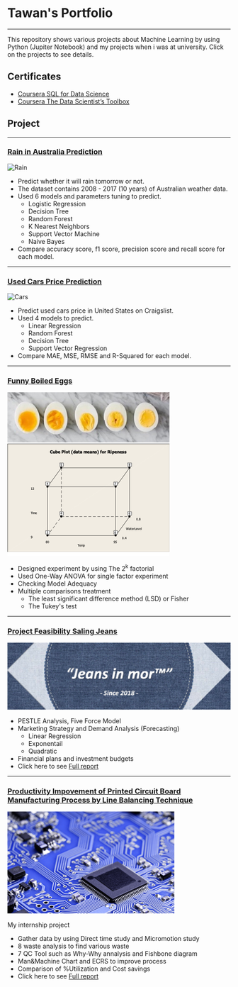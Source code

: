 # Tawan's Portfolio
---
This repository shows various projects about Machine Learning by using Python (Jupiter Notebook) and my projects when i was at university. Click on the projects to see details.

## Certificates
- [Coursera SQL for Data Science](https://github.com/TawanTan/Tawan-Tantakull-Portfolio/blob/master/My_certificate/Coursera%20SQL%20for%20Data%20Science.pdf)
- [Coursera The Data Scientist’s Toolbox](https://github.com/TawanTan/Tawan-Tantakull-Portfolio/blob/master/My_certificate/Coursera%20The%20Data%20Scientist%E2%80%99s%20Toolbox.pdf)

## Project
---
### [Rain in Australia Prediction](https://github.com/TawanTan/Data-Science-Portfolio/blob/master/Rain-in-Australia-Prediction/Rain-in-Australia-Prediction.ipynb)
![Rain](https://media1.tenor.com/images/735e68b36fb24b5cadda815230daad05/tenor.gif?itemid=13649339)
- Predict whether it will rain tomorrow or not.
- The dataset contains 2008 - 2017 (10 years) of Australian weather data.
- Used 6 models and parameters tuning to predict.
    - Logistic Regression
    - Decision Tree
    - Random Forest
    - K Nearest Neighbors
    - Support Vector Machine
    - Naive Bayes
- Compare accuracy score, f1 score, precision score and recall score for each model.

---

### [Used Cars Price Prediction](https://github.com/TawanTan/Data-Science-Portfolio/blob/master/Used-Cars-Price-Prediction/Used-Cars-Price-Prediction.ipynb)
![Cars](https://live.staticflickr.com/5052/5503668485_33e8c42932_w.jpg)
- Predict used cars price in United States on Craigslist.
- Used 4 models to predict.
    - Linear Regression
    - Random Forest
    - Decision Tree
    - Support Vector Regression
- Compare MAE, MSE, RMSE and R-Squared for each model.

---

### [Funny Boiled Eggs](https://github.com/TawanTan/Data-Science-Portfolio/blob/master/Boiled-eggs/Boiled_Eaggs.md)

![Eggs](https://raw.githubusercontent.com/TawanTan/Data-Science-Portfolio/master/Boiled-eggs/CoverImage.jpg)  
![2kplot](https://raw.githubusercontent.com/TawanTan/Data-Science-Portfolio/master/Boiled-eggs/2kCube.png)
- Designed experiment by using The 2<sup>k</sup> factorial
- Used One-Way ANOVA for single factor experiment
- Checking Model Adequacy 
- Multiple comparisons treatment
    - The least significant difference method (LSD) or Fisher
    - The Tukey's test

---

### [Project Feasibility Saling Jeans](https://github.com/TawanTan/Data-Science-Portfolio/blob/master/Project-Feasibility-Study/Project_Feas_Jeans_in_mor.pdf)

![Jeans](https://raw.githubusercontent.com/TawanTan/Data-Science-Portfolio/master/Project-Feasibility-Study/JeansCover.png)
- PESTLE Analysis, Five Force Model
- Marketing Strategy and Demand Analysis (Forecasting)
    - Linear Regression
    - Exponentail
    - Quadratic
- Financial plans and investment budgets
- Click here to see [Full report](https://github.com/TawanTan/Data-Science-Portfolio/blob/master/Project-Feasibility-Study/Full_report_Jeans.pdf)

---

### [Productivity Impovement of Printed Circuit Board Manufacturing Process by Line Balancing Technique](https://github.com/TawanTan/Data-Science-Portfolio/blob/master/Line-Balancing/Intership_project.pdf)  

![PCB](https://raw.githubusercontent.com/TawanTan/Data-Science-Portfolio/master/Line-Balancing/PCB.png)

My internship project
- Gather data by using Direct time study and Micromotion study 
- 8 waste analysis to find various waste
- 7 QC Tool such as Why-Why annalysis and Fishbone diagram
- Man&Machine Chart and ECRS to improve process
- Comparison of %Utilization and Cost savings  
- Click here to see [Full report](https://github.com/TawanTan/Data-Science-Portfolio/blob/master/Line-Balancing/Full_report.pdf)


